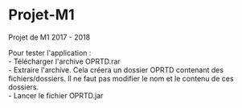 # Projet-M1
Projet de M1 2017 - 2018

Pour tester l'application :  
	- Télécharger l'archive OPRTD.rar  
	- Extraire l'archive. Cela créera un dossier OPRTD contenant des fichiers/dossiers. Il ne faut pas modifier le nom et le contenu de ces dossiers.  
	- Lancer le fichier OPRTD.jar  

